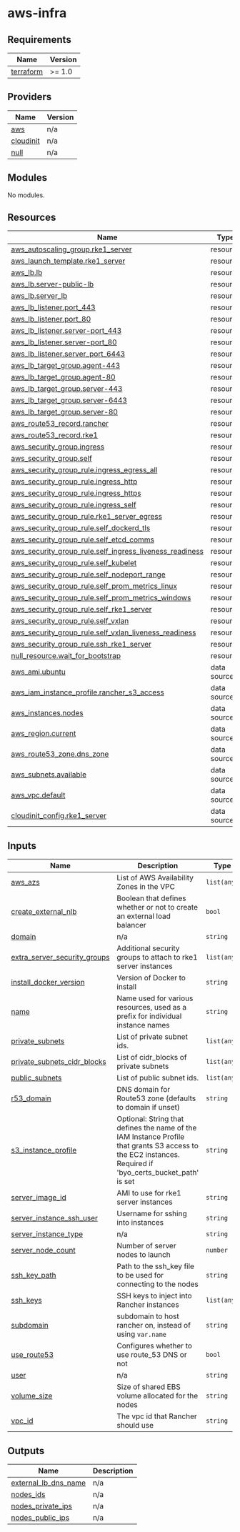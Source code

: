 # aws-infra

<!-- BEGINNING OF PRE-COMMIT-TERRAFORM DOCS HOOK -->
## Requirements

| Name | Version |
|------|---------|
| <a name="requirement_terraform"></a> [terraform](#requirement\_terraform) | >= 1.0 |

## Providers

| Name | Version |
|------|---------|
| <a name="provider_aws"></a> [aws](#provider\_aws) | n/a |
| <a name="provider_cloudinit"></a> [cloudinit](#provider\_cloudinit) | n/a |
| <a name="provider_null"></a> [null](#provider\_null) | n/a |

## Modules

No modules.

## Resources

| Name | Type |
|------|------|
| [aws_autoscaling_group.rke1_server](https://registry.terraform.io/providers/hashicorp/aws/latest/docs/resources/autoscaling_group) | resource |
| [aws_launch_template.rke1_server](https://registry.terraform.io/providers/hashicorp/aws/latest/docs/resources/launch_template) | resource |
| [aws_lb.lb](https://registry.terraform.io/providers/hashicorp/aws/latest/docs/resources/lb) | resource |
| [aws_lb.server-public-lb](https://registry.terraform.io/providers/hashicorp/aws/latest/docs/resources/lb) | resource |
| [aws_lb.server_lb](https://registry.terraform.io/providers/hashicorp/aws/latest/docs/resources/lb) | resource |
| [aws_lb_listener.port_443](https://registry.terraform.io/providers/hashicorp/aws/latest/docs/resources/lb_listener) | resource |
| [aws_lb_listener.port_80](https://registry.terraform.io/providers/hashicorp/aws/latest/docs/resources/lb_listener) | resource |
| [aws_lb_listener.server-port_443](https://registry.terraform.io/providers/hashicorp/aws/latest/docs/resources/lb_listener) | resource |
| [aws_lb_listener.server-port_80](https://registry.terraform.io/providers/hashicorp/aws/latest/docs/resources/lb_listener) | resource |
| [aws_lb_listener.server_port_6443](https://registry.terraform.io/providers/hashicorp/aws/latest/docs/resources/lb_listener) | resource |
| [aws_lb_target_group.agent-443](https://registry.terraform.io/providers/hashicorp/aws/latest/docs/resources/lb_target_group) | resource |
| [aws_lb_target_group.agent-80](https://registry.terraform.io/providers/hashicorp/aws/latest/docs/resources/lb_target_group) | resource |
| [aws_lb_target_group.server-443](https://registry.terraform.io/providers/hashicorp/aws/latest/docs/resources/lb_target_group) | resource |
| [aws_lb_target_group.server-6443](https://registry.terraform.io/providers/hashicorp/aws/latest/docs/resources/lb_target_group) | resource |
| [aws_lb_target_group.server-80](https://registry.terraform.io/providers/hashicorp/aws/latest/docs/resources/lb_target_group) | resource |
| [aws_route53_record.rancher](https://registry.terraform.io/providers/hashicorp/aws/latest/docs/resources/route53_record) | resource |
| [aws_route53_record.rke1](https://registry.terraform.io/providers/hashicorp/aws/latest/docs/resources/route53_record) | resource |
| [aws_security_group.ingress](https://registry.terraform.io/providers/hashicorp/aws/latest/docs/resources/security_group) | resource |
| [aws_security_group.self](https://registry.terraform.io/providers/hashicorp/aws/latest/docs/resources/security_group) | resource |
| [aws_security_group_rule.ingress_egress_all](https://registry.terraform.io/providers/hashicorp/aws/latest/docs/resources/security_group_rule) | resource |
| [aws_security_group_rule.ingress_http](https://registry.terraform.io/providers/hashicorp/aws/latest/docs/resources/security_group_rule) | resource |
| [aws_security_group_rule.ingress_https](https://registry.terraform.io/providers/hashicorp/aws/latest/docs/resources/security_group_rule) | resource |
| [aws_security_group_rule.ingress_self](https://registry.terraform.io/providers/hashicorp/aws/latest/docs/resources/security_group_rule) | resource |
| [aws_security_group_rule.rke1_server_egress](https://registry.terraform.io/providers/hashicorp/aws/latest/docs/resources/security_group_rule) | resource |
| [aws_security_group_rule.self_dockerd_tls](https://registry.terraform.io/providers/hashicorp/aws/latest/docs/resources/security_group_rule) | resource |
| [aws_security_group_rule.self_etcd_comms](https://registry.terraform.io/providers/hashicorp/aws/latest/docs/resources/security_group_rule) | resource |
| [aws_security_group_rule.self_ingress_liveness_readiness](https://registry.terraform.io/providers/hashicorp/aws/latest/docs/resources/security_group_rule) | resource |
| [aws_security_group_rule.self_kubelet](https://registry.terraform.io/providers/hashicorp/aws/latest/docs/resources/security_group_rule) | resource |
| [aws_security_group_rule.self_nodeport_range](https://registry.terraform.io/providers/hashicorp/aws/latest/docs/resources/security_group_rule) | resource |
| [aws_security_group_rule.self_prom_metrics_linux](https://registry.terraform.io/providers/hashicorp/aws/latest/docs/resources/security_group_rule) | resource |
| [aws_security_group_rule.self_prom_metrics_windows](https://registry.terraform.io/providers/hashicorp/aws/latest/docs/resources/security_group_rule) | resource |
| [aws_security_group_rule.self_rke1_server](https://registry.terraform.io/providers/hashicorp/aws/latest/docs/resources/security_group_rule) | resource |
| [aws_security_group_rule.self_vxlan](https://registry.terraform.io/providers/hashicorp/aws/latest/docs/resources/security_group_rule) | resource |
| [aws_security_group_rule.self_vxlan_liveness_readiness](https://registry.terraform.io/providers/hashicorp/aws/latest/docs/resources/security_group_rule) | resource |
| [aws_security_group_rule.ssh_rke1_server](https://registry.terraform.io/providers/hashicorp/aws/latest/docs/resources/security_group_rule) | resource |
| [null_resource.wait_for_bootstrap](https://registry.terraform.io/providers/hashicorp/null/latest/docs/resources/resource) | resource |
| [aws_ami.ubuntu](https://registry.terraform.io/providers/hashicorp/aws/latest/docs/data-sources/ami) | data source |
| [aws_iam_instance_profile.rancher_s3_access](https://registry.terraform.io/providers/hashicorp/aws/latest/docs/data-sources/iam_instance_profile) | data source |
| [aws_instances.nodes](https://registry.terraform.io/providers/hashicorp/aws/latest/docs/data-sources/instances) | data source |
| [aws_region.current](https://registry.terraform.io/providers/hashicorp/aws/latest/docs/data-sources/region) | data source |
| [aws_route53_zone.dns_zone](https://registry.terraform.io/providers/hashicorp/aws/latest/docs/data-sources/route53_zone) | data source |
| [aws_subnets.available](https://registry.terraform.io/providers/hashicorp/aws/latest/docs/data-sources/subnets) | data source |
| [aws_vpc.default](https://registry.terraform.io/providers/hashicorp/aws/latest/docs/data-sources/vpc) | data source |
| [cloudinit_config.rke1_server](https://registry.terraform.io/providers/hashicorp/cloudinit/latest/docs/data-sources/config) | data source |

## Inputs

| Name | Description | Type | Default | Required |
|------|-------------|------|---------|:--------:|
| <a name="input_aws_azs"></a> [aws\_azs](#input\_aws\_azs) | List of AWS Availability Zones in the VPC | `list(any)` | `null` | no |
| <a name="input_create_external_nlb"></a> [create\_external\_nlb](#input\_create\_external\_nlb) | Boolean that defines whether or not to create an external load balancer | `bool` | `true` | no |
| <a name="input_domain"></a> [domain](#input\_domain) | n/a | `string` | `""` | no |
| <a name="input_extra_server_security_groups"></a> [extra\_server\_security\_groups](#input\_extra\_server\_security\_groups) | Additional security groups to attach to rke1 server instances | `list(any)` | `[]` | no |
| <a name="input_install_docker_version"></a> [install\_docker\_version](#input\_install\_docker\_version) | Version of Docker to install | `string` | `"20.10"` | no |
| <a name="input_name"></a> [name](#input\_name) | Name used for various resources, used as a prefix for individual instance names | `string` | `"rancher-scaling"` | no |
| <a name="input_private_subnets"></a> [private\_subnets](#input\_private\_subnets) | List of private subnet ids. | `list(any)` | `[]` | no |
| <a name="input_private_subnets_cidr_blocks"></a> [private\_subnets\_cidr\_blocks](#input\_private\_subnets\_cidr\_blocks) | List of cidr\_blocks of private subnets | `list(any)` | `[]` | no |
| <a name="input_public_subnets"></a> [public\_subnets](#input\_public\_subnets) | List of public subnet ids. | `list(any)` | `[]` | no |
| <a name="input_r53_domain"></a> [r53\_domain](#input\_r53\_domain) | DNS domain for Route53 zone (defaults to domain if unset) | `string` | `""` | no |
| <a name="input_s3_instance_profile"></a> [s3\_instance\_profile](#input\_s3\_instance\_profile) | Optional: String that defines the name of the IAM Instance Profile that grants S3 access to the EC2 instances. Required if 'byo\_certs\_bucket\_path' is set | `string` | `""` | no |
| <a name="input_server_image_id"></a> [server\_image\_id](#input\_server\_image\_id) | AMI to use for rke1 server instances | `string` | `null` | no |
| <a name="input_server_instance_ssh_user"></a> [server\_instance\_ssh\_user](#input\_server\_instance\_ssh\_user) | Username for sshing into instances | `string` | `"ubuntu"` | no |
| <a name="input_server_instance_type"></a> [server\_instance\_type](#input\_server\_instance\_type) | n/a | `string` | `"m5.large"` | no |
| <a name="input_server_node_count"></a> [server\_node\_count](#input\_server\_node\_count) | Number of server nodes to launch | `number` | `1` | no |
| <a name="input_ssh_key_path"></a> [ssh\_key\_path](#input\_ssh\_key\_path) | Path to the ssh\_key file to be used for connecting to the nodes | `string` | `null` | no |
| <a name="input_ssh_keys"></a> [ssh\_keys](#input\_ssh\_keys) | SSH keys to inject into Rancher instances | `list(any)` | `[]` | no |
| <a name="input_subdomain"></a> [subdomain](#input\_subdomain) | subdomain to host rancher on, instead of using `var.name` | `string` | `null` | no |
| <a name="input_use_route53"></a> [use\_route53](#input\_use\_route53) | Configures whether to use route\_53 DNS or not | `bool` | `true` | no |
| <a name="input_user"></a> [user](#input\_user) | n/a | `string` | n/a | yes |
| <a name="input_volume_size"></a> [volume\_size](#input\_volume\_size) | Size of shared EBS volume allocated for the nodes | `string` | `"50"` | no |
| <a name="input_vpc_id"></a> [vpc\_id](#input\_vpc\_id) | The vpc id that Rancher should use | `string` | `null` | no |

## Outputs

| Name | Description |
|------|-------------|
| <a name="output_external_lb_dns_name"></a> [external\_lb\_dns\_name](#output\_external\_lb\_dns\_name) | n/a |
| <a name="output_nodes_ids"></a> [nodes\_ids](#output\_nodes\_ids) | n/a |
| <a name="output_nodes_private_ips"></a> [nodes\_private\_ips](#output\_nodes\_private\_ips) | n/a |
| <a name="output_nodes_public_ips"></a> [nodes\_public\_ips](#output\_nodes\_public\_ips) | n/a |
<!-- END OF PRE-COMMIT-TERRAFORM DOCS HOOK -->

